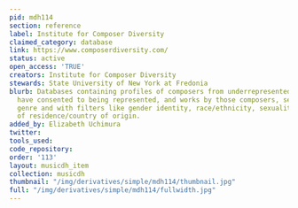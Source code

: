 ```yaml
---
pid: mdh114
section: reference
label: Institute for Composer Diversity
claimed_category: database
link: https://www.composerdiversity.com/
status: active
open_access: 'TRUE'
creators: Institute for Composer Diversity
stewards: State University of New York at Fredonia
blurb: Databases containing profiles of composers from underrepresented groups who
  have consented to being represented, and works by those composers, searchable by
  genre and with filters like gender identity, race/ethnicity, sexuality, and place
  of residence/country of origin.
added_by: Elizabeth Uchimura
twitter:
tools_used:
code_repository:
order: '113'
layout: musicdh_item
collection: musicdh
thumbnail: "/img/derivatives/simple/mdh114/thumbnail.jpg"
full: "/img/derivatives/simple/mdh114/fullwidth.jpg"
---
```

